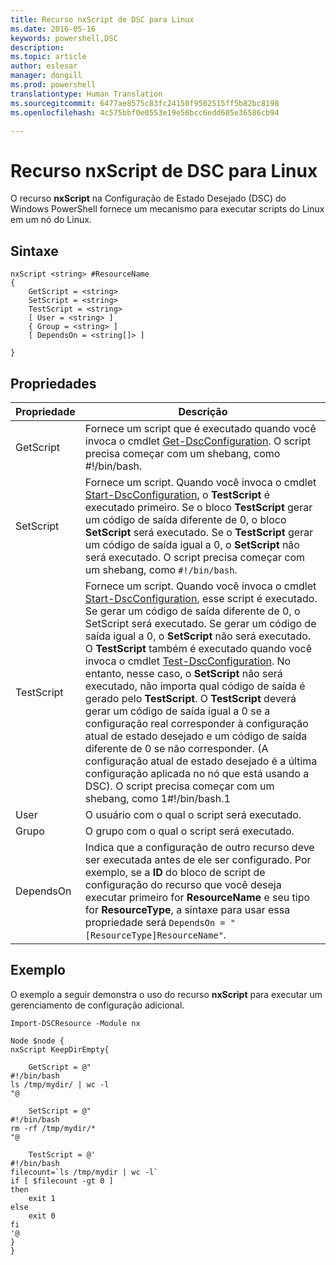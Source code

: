 ```yaml
---
title: Recurso nxScript de DSC para Linux
ms.date: 2016-05-16
keywords: powershell,DSC
description: 
ms.topic: article
author: eslesar
manager: dongill
ms.prod: powershell
translationtype: Human Translation
ms.sourcegitcommit: 6477ae8575c83fc24150f9502515ff5b82bc8198
ms.openlocfilehash: 4c575bbf0e0553e19e56bcc6edd605e36586cb94

---
```


# Recurso nxScript de DSC para Linux

O recurso **nxScript** na Configuração de Estado Desejado (DSC) do Windows PowerShell fornece um mecanismo para executar scripts do Linux em um nó do Linux.

## Sintaxe

```
nxScript <string> #ResourceName
{
    GetScript = <string>
    SetScript = <string>
    TestScript = <string>
    [ User = <string> ]
    { Group = <string> ]
    [ DependsOn = <string[]> ]

}
```

## Propriedades

|  Propriedade |  Descrição | 
|---|---|
| GetScript| Fornece um script que é executado quando você invoca o cmdlet [Get-DscConfiguration](https://technet.microsoft.com/en-us/library/dn521625.aspx). O script precisa começar com um shebang, como #!/bin/bash.| 
| SetScript| Fornece um script. Quando você invoca o cmdlet [Start-DscConfiguration](https://technet.microsoft.com/en-us/library/dn521623.aspx), o **TestScript** é executado primeiro. Se o bloco **TestScript** gerar um código de saída diferente de 0, o bloco **SetScript** será executado. Se o **TestScript** gerar um código de saída igual a 0, o **SetScript** não será executado. O script precisa começar com um shebang, como `#!/bin/bash`.| 
| TestScript| Fornece um script. Quando você invoca o cmdlet [Start-DscConfiguration](https://technet.microsoft.com/en-us/library/dn521623.aspx), esse script é executado. Se gerar um código de saída diferente de 0, o SetScript será executado. Se gerar um código de saída igual a 0, o **SetScript** não será executado. O **TestScript** também é executado quando você invoca o cmdlet [Test-DscConfiguration](https://technet.microsoft.com/en-us/library/dn407382.aspx). No entanto, nesse caso, o **SetScript** não será executado, não importa qual código de saída é gerado pelo **TestScript**. O **TestScript** deverá gerar um código de saída igual a 0 se a configuração real corresponder à configuração atual de estado desejado e um código de saída diferente de 0 se não corresponder. (A configuração atual de estado desejado é a última configuração aplicada no nó que está usando a DSC). O script precisa começar com um shebang, como 1#!/bin/bash.1| 
| User| O usuário com o qual o script será executado.| 
| Grupo| O grupo com o qual o script será executado.| 
| DependsOn | Indica que a configuração de outro recurso deve ser executada antes de ele ser configurado. Por exemplo, se a **ID** do bloco de script de configuração do recurso que você deseja executar primeiro for **ResourceName** e seu tipo for **ResourceType**, a sintaxe para usar essa propriedade será `DependsOn = "[ResourceType]ResourceName"`.| 

## Exemplo

O exemplo a seguir demonstra o uso do recurso **nxScript** para executar um gerenciamento de configuração adicional.

```
Import-DSCResource -Module nx 

Node $node {
nxScript KeepDirEmpty{

    GetScript = @"
#!/bin/bash
ls /tmp/mydir/ | wc -l
"@

    SetScript = @"
#!/bin/bash
rm -rf /tmp/mydir/*
"@

    TestScript = @'
#!/bin/bash
filecount=`ls /tmp/mydir | wc -l`
if [ $filecount -gt 0 ]
then
    exit 1
else
    exit 0
fi
'@
} 
}
```




<!--HONumber=Jun16_HO4-->


